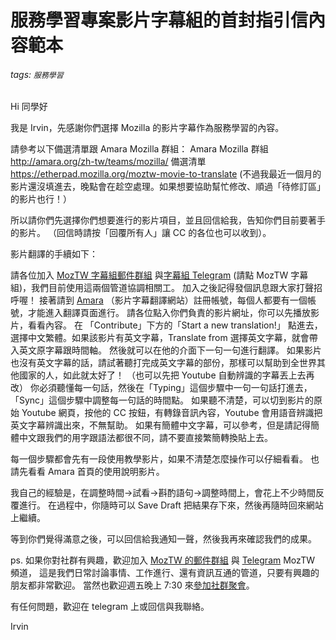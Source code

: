 # 服務學習專案影片字幕組的首封指引信內容範本
###### tags: `服務學習`

Hi 同學好

我是 Irvin，先感謝你們選擇 Mozilla 的影片字幕作為服務學習的內容。


請參考以下備選清單跟 Amara Mozilla 群組：
Amara Mozilla 群組 http://amara.org/zh-tw/teams/mozilla/
備選清單 https://etherpad.mozilla.org/moztw-movie-to-translate
(不過我最近一個月的影片還沒填進去，晚點會在趁空處理。如果想要協助幫忙修改、順過「待修訂區」的影片也行！）


所以請你們先選擇你們想要進行的影片項目，並且回信給我，告知你們目前要著手的影片。
（回信時請按「回覆所有人」讓 CC 的各位也可以收到）。



影片翻譯的手續如下：

請各位加入 [MozTW 字幕組郵件群組](https://groups.google.com/forum/#!forum/moztw-subtitle) 與[字幕組 Telegram](http://moztw.org/tg) (請點 MozTW 字幕組)，我們目前使用這兩個管道協調相關工。
加入之後記得發個訊息跟大家打聲招呼喔！
接著請到 [Amara](http://amara.org/) （影片字幕翻譯網站）註冊帳號，每個人都要有一個帳號，才能進入翻譯頁面進行。
請各位點入你們負責的影片網址，你可以先播放影片，看看內容。
在 「Contribute」下方的「Start a new translation!」 點進去，選擇中文繁體。如果該影片有英文字幕，Translate from 選擇英文字幕，就會帶入英文原字幕跟時間軸。
然後就可以在他的介面下一句一句進行翻譯。
如果影片也沒有英文字幕的話，請試著聽打完成英文字幕的部份，那樣可以幫助到全世界其他國家的人，如此就太好了！
（也可以先把 Youtube 自動辨識的字幕丟上去再改）
你必須聽懂每一句話，然後在「Typing」這個步驟中一句一句話打進去，「Sync」這個步驟中調整每一句話的時間點。
如果聽不清楚，可以切到影片的原始 Youtube 網頁，按他的 CC 按鈕，有轉錄音訊內容，Youtube 會用語音辨識把英文字幕辨識出來，不無幫助。
如果有簡體中文字幕，可以參考，但是請記得簡體中文跟我們的用字跟語法都很不同，請不要直接繁簡轉換貼上去。


每一個步驟都會先有一段使用教學影片，如果不清楚怎麼操作可以仔細看看。
也請先看看 Amara 首頁的使用說明影片。

我自己的經驗是，在調整時間→試看→斟酌語句→調整時間上，會花上不少時間反覆進行。
在過程中，你隨時可以 Save Draft 把結果存下來，然後再隨時回來網站上繼續。

等到你們覺得滿意之後，可以回信給我通知一聲，然後我再來確認我們的成果。



ps. 
如果你對社群有興趣，歡迎加入 [MozTW 的郵件群組](https://groups.google.com/forum/?fromgroups#%21forum/moztw-general) 與 [Telegram](http://moztw.org/tg) MozTW 頻道，
這是我們日常討論事情、工作進行、還有資訊互通的管道，只要有興趣的朋友都非常歡迎。
當然也歡迎週五晚上 7:30 來[參加社群聚會](http://moztw.org/events/moztw-lab/)。


有任何問題，歡迎在 telegram 上或回信與我聯絡。



Irvin
